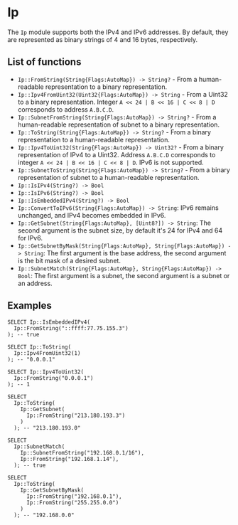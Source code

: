 # Ip

The `Ip`  module supports both the IPv4 and IPv6 addresses. By default, they are represented as binary strings of 4 and 16 bytes, respectively.

## List of functions

* `Ip::FromString(String{Flags:AutoMap}) -> String?` - From a human-readable representation to a binary representation.
* `Ip::Ipv4FromUint32(Uint32{Flags:AutoMap}) -> String` - From a Uint32 to a binary representation. Integer `A << 24 | B << 16 | C << 8 | D` corresponds to address `A.B.C.D`.
* `Ip::SubnetFromString(String{Flags:AutoMap}) -> String?` - From a human-readable representation of subnet to a binary representation.
* `Ip::ToString(String{Flags:AutoMap}) -> String?` - From a binary representation to a human-readable representation.
* `Ip::Ipv4ToUint32(String{Flags:AutoMap}) -> Uint32?` - From a binary representation of IPv4 to a Uint32. Address `A.B.C.D` corresponds to integer `A << 24 | B << 16 | C << 8 | D`. IPv6 is not supported.
* `Ip::SubnetToString(String{Flags:AutoMap}) -> String?` - From a binary representation of subnet to a human-readable representation.
* `Ip::IsIPv4(String?) -> Bool`
* `Ip::IsIPv6(String?) -> Bool`
* `Ip::IsEmbeddedIPv4(String?) -> Bool`
* `Ip::ConvertToIPv6(String{Flags:AutoMap}) -> String`: IPv6 remains unchanged, and IPv4 becomes embedded in IPv6.
* `Ip::GetSubnet(String{Flags:AutoMap}, [Uint8?]) -> String`: The second argument is the subnet size, by default it's 24 for IPv4 and 64 for IPv6.
* `Ip::GetSubnetByMask(String{Flags:AutoMap}, String{Flags:AutoMap}) -> String`: The first argument is the base address, the second argument is the bit mask of a desired subnet.
* `Ip::SubnetMatch(String{Flags:AutoMap}, String{Flags:AutoMap}) -> Bool`: The first argument is a subnet, the second argument is a subnet or an address.


## Examples

```yql
SELECT Ip::IsEmbeddedIPv4(
  Ip::FromString("::ffff:77.75.155.3")
); -- true

SELECT Ip::ToString(
  Ip::Ipv4FromUint32(1)
); -- "0.0.0.1"

SELECT Ip::Ipv4ToUint32(
  Ip::FromString("0.0.0.1")
); -- 1

SELECT
  Ip::ToString(
    Ip::GetSubnet(
      Ip::FromString("213.180.193.3")
    )
  ); -- "213.180.193.0"

SELECT
  Ip::SubnetMatch(
    Ip::SubnetFromString("192.168.0.1/16"),
    Ip::FromString("192.168.1.14"),
  ); -- true

SELECT
  Ip::ToString(
    Ip::GetSubnetByMask(
      Ip::FromString("192.168.0.1"),
      Ip::FromString("255.255.0.0")
    )
  ); -- "192.168.0.0"
```
